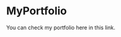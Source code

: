 # MyPortfolio
<p>You can check my portfolio here in this link.</p>
<a href=" https://shrishti-04.github.io/MyPortfolio/"></a>
